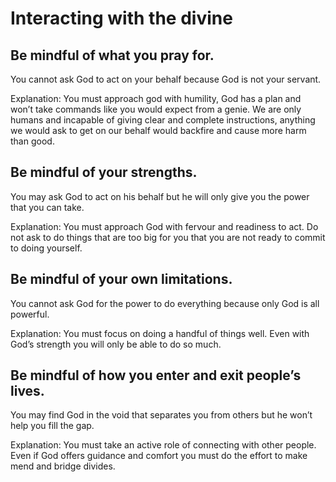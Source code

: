 # Interacting with the divine

## Be mindful of what you pray for.

You cannot ask God to act on your behalf because God is not your servant.

Explanation: You must approach god with humility, God has a plan and won’t take commands like you would expect from a genie. We are only humans and incapable of giving clear and complete instructions, anything we would ask to get on our behalf would backfire and cause more harm than good.

## Be mindful of your strengths.

You may ask God to act on his behalf but he will only give you the power that you can take.

Explanation: You must approach God with fervour and readiness to act. Do not ask to do things that are too big for you that you are not ready to commit to doing yourself.

## Be mindful of your own limitations.

You cannot ask God for the power to do everything because only God is all powerful.

Explanation: You must focus on doing a handful of things well. Even with God’s strength you will only be able to do so much.

## Be mindful of how you enter and exit people’s lives.

You may find God in the void that separates you from others but he won’t help you fill the gap.

Explanation: You must take an active role of connecting with other people. Even if God offers guidance and comfort you must do the effort to make mend and bridge divides.
